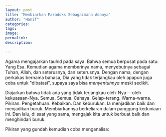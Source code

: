 ```yaml
---
layout: post
title: "Membiarkan Paradoks Sebagaimana Adanya"
author: "Hanif" 
categories: 
tags: 
image: 
permalink: 
description:

---
```


Agama mengajarkan tauhid pada saya. Bahwa semua berpusat pada satu: Yang Esa. Kemudian agama memberinya nama, menyebutnya sebagai Tuhan, Allah, dan seterusnya, dan seterusnya. Dengan nama, dengan perkakas bernama bahasa, Dia yang tidak terjangkau oleh apapun juga coba untuk "dibatasi", supaya saya bisa *menyentuhnya* meski sedikit. 

Diajarkan bahwa tidak ada yang tidak terjangkau oleh-Nya---oleh kekuasaan-Nya. Semua. Semua. Cahaya. Gelap-terang. Warna-warna. Pikiran. Pengetahuan. Kebaikan. Dan keburukan. Ia menjadikan baik dan menjadikan buruk. Membiarkannya berkeliaran dalam panggung keduniaan ini. Dan lalu, di saat yang sama, mengajak kita untuk berbuat baik dan menghindari buruk. 

Pikiran yang gundah kemudian coba menganalisa: 